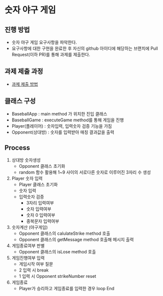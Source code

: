 # 숫자 야구 게임
## 진행 방법
* 숫자 야구 게임 요구사항을 파악한다.
* 요구사항에 대한 구현을 완료한 후 자신의 github 아이디에 해당하는 브랜치에 Pull Request(이하 PR)를 통해 과제를 제출한다.

## 과제 제출 과정
* [과제 제출 방법](https://github.com/next-step/nextstep-docs/tree/master/precourse)

## 클래스 구성
* BaseballApp : main method 가 위치한 진입 클래스
* BaseballGame : executeGame method를 통해 게임을 진행
* Player(플레이어) : 숫자입력, 입력숫자 검증 기능을 가짐
* Opponent(상대방) : 숫자를 입력받아 매칭 결과값을 출력
 
## Process
1. 상대방 숫자생성
    - Opponent 클래스 초기화
    - random 함수 활용해 1~9 사이의 서로다른 숫자로 이루어진 3자리 수 생성
2. Player 숫자 입력
    - Player 클래스 초기화
    - 숫자 입력
    - 입력숫자 검증
        - 3자리 입력여부
        - 숫자 입력여부
        - 숫자 0 입력여부
        - 중복문자 입력여부
4. 숫자계산 (야구게임)
    - Opponent 클래스의 calulateStrike method 호출
    - Opponent 클래스의 getMessage method 호출해 메시지 출력
5. 게임종료여부 판별
    - Opponent 클래스의 isLose method 호출
7. 게임진행여부 입력
    - 게임시작 여부 질문
    - 2 입력 시 break
    - 1 입력 시 Opponent strikeNumber reset
8. 게임종료
    - Player가 승리하고 게임종료를 입력한 경우 loop End